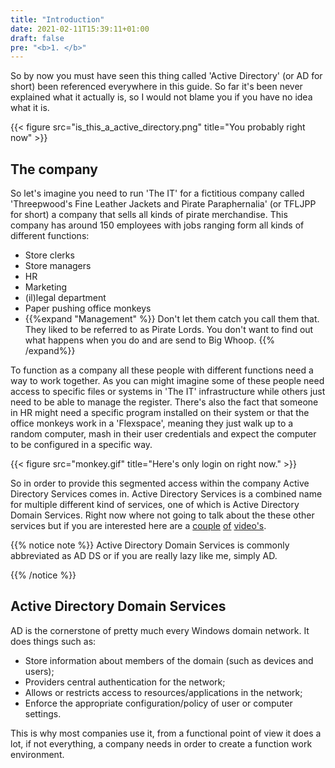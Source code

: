 ```yaml
---
title: "Introduction"
date: 2021-02-11T15:39:11+01:00
draft: false
pre: "<b>1. </b>"
---
```


So by now you must have seen this thing called 'Active Directory' (or AD for short) been referenced everywhere in this guide. So far it's been never explained what it actually is, so I would not blame you if you have no idea what it is.

{{< figure src="is_this_a_active_directory.png" title="You probably right now" >}}

## The company

So let's imagine you need to run 'The IT' for a fictitious company called 'Threepwood's Fine Leather Jackets and Pirate Paraphernalia' (or TFLJPP for short) a company that sells all kinds of pirate merchandise. This company has around 150 employees with jobs ranging form all kinds of different functions:

- Store clerks
- Store managers
- HR
- Marketing
- (il)legal department
- Paper pushing office monkeys
- {{%expand "Management" %}} Don't let them catch you call them that. They liked to be referred to as Pirate Lords. You don't want to find out what happens when you do and are send to Big Whoop. {{% /expand%}}

To function as a company all these people with different functions need a way to work together. As you can might imagine some of these people need access to specific files or systems in 'The IT' infrastructure while others just need to be able to manage the register. There's also the fact that someone in HR might need a specific program installed on their system or that the office monkeys work in a 'Flexspace', meaning they just walk up to a random computer, mash in their user credentials and expect the computer to be configured in a specific way.

{{< figure src="monkey.gif" title="Here's only login on right now." >}}

So in order to provide this segmented access within the company Active Directory Services comes in. Active Directory Services is a combined name for multiple different kind of services, one of which is Active Directory Domain Services. Right now where not going to talk about the these other services but if you are interested here are a [couple](https://www.youtube.com/watch?v=J8y4G0dD-hg) [of](https://www.youtube.com/watch?v=ewn6TaG5GDg) [video's](https://www.youtube.com/watch?v=x0HXDL7i0Wo).

{{% notice note %}}
Active Directory Domain Services is commonly abbreviated as AD DS or if you are really lazy like me, simply AD.

{{% /notice %}}

## Active Directory Domain Services

AD is the cornerstone of pretty much every Windows domain network. It does things such as:

- Store information about members of the domain (such as devices and users);
- Providers central authentication for the network;
- Allows or restricts access to resources/applications in the network;
- Enforce the appropriate configuration/policy of user or computer settings.

This is why most companies use it, from a functional point of view it does a lot, if not everything, a company needs in order to create a function work environment.
